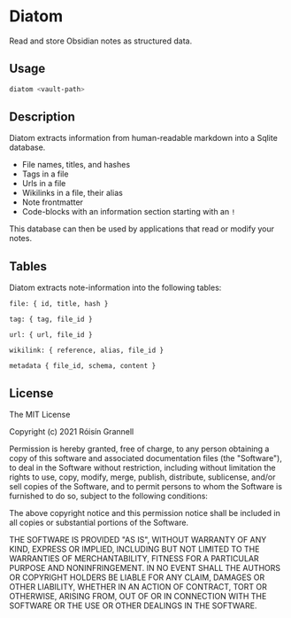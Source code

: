 
# Diatom

Read and store Obsidian notes as structured data.

## Usage

```bash
diatom <vault-path>
```

## Description

Diatom extracts information from human-readable markdown into a Sqlite database.

- File names, titles, and hashes
- Tags in a file
- Urls in a file
- Wikilinks in a file, their alias
- Note frontmatter
- Code-blocks with an information section starting with an `!`

This database can then be used by applications that read or modify your notes.

## Tables

Diatom extracts note-information into the following tables:

`file: { id, title, hash }`

`tag: { tag, file_id }`

`url: { url, file_id }`

`wikilink: { reference, alias, file_id }`

`metadata { file_id, schema, content }`

## License

The MIT License

Copyright (c) 2021 Róisín Grannell

Permission is hereby granted, free of charge, to any person obtaining a copy of this software and associated documentation files (the "Software"), to deal in the Software without restriction, including without limitation the rights to use, copy, modify, merge, publish, distribute, sublicense, and/or sell copies of the Software, and to permit persons to whom the Software is furnished to do so, subject to the following conditions:

The above copyright notice and this permission notice shall be included in all copies or substantial portions of the Software.

THE SOFTWARE IS PROVIDED "AS IS", WITHOUT WARRANTY OF ANY KIND, EXPRESS OR IMPLIED, INCLUDING BUT NOT LIMITED TO THE WARRANTIES OF MERCHANTABILITY, FITNESS FOR A PARTICULAR PURPOSE AND NONINFRINGEMENT. IN NO EVENT SHALL THE AUTHORS OR COPYRIGHT HOLDERS BE LIABLE FOR ANY CLAIM, DAMAGES OR OTHER LIABILITY, WHETHER IN AN ACTION OF CONTRACT, TORT OR OTHERWISE, ARISING FROM, OUT OF OR IN CONNECTION WITH THE SOFTWARE OR THE USE OR OTHER DEALINGS IN THE SOFTWARE.

